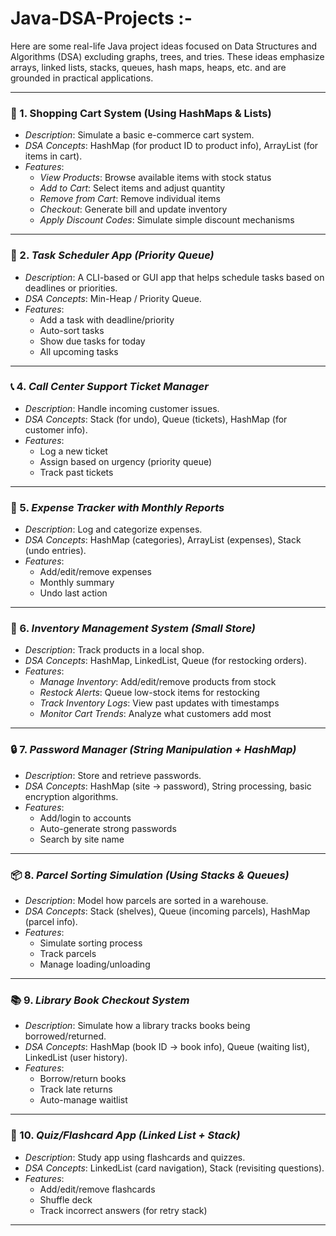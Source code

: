 # Java-DSA-Projects :-
Here are some real-life Java project ideas focused on Data Structures and Algorithms (DSA) excluding graphs, trees, and tries. These ideas emphasize arrays, linked lists, stacks, queues, hash maps, heaps, etc. and are grounded in practical applications.

---

### 🛒 1. Shopping Cart System (Using HashMaps & Lists)
- *Description*: Simulate a basic e-commerce cart system.
- *DSA Concepts*: HashMap (for product ID to product info), ArrayList (for items in cart).
- *Features*:
  - *View Products*: Browse available items with stock status
  - *Add to Cart*: Select items and adjust quantity
  - *Remove from Cart*: Remove individual items
  - *Checkout*: Generate bill and update inventory
  - *Apply Discount Codes*: Simulate simple discount mechanisms

---

### 🧾 2. *Task Scheduler App (Priority Queue)*
- *Description*: A CLI-based or GUI app that helps schedule tasks based on deadlines or priorities.
- *DSA Concepts*: Min-Heap / Priority Queue.
- *Features*:
  - Add a task with deadline/priority
  - Auto-sort tasks
  - Show due tasks for today
  - All upcoming tasks

---
### 📞 4. *Call Center Support Ticket Manager*
- *Description*: Handle incoming customer issues.
- *DSA Concepts*: Stack (for undo), Queue (tickets), HashMap (for customer info).
- *Features*:
  - Log a new ticket
  - Assign based on urgency (priority queue)
  - Track past tickets

---

### 🧮 5. *Expense Tracker with Monthly Reports*
- *Description*: Log and categorize expenses.
- *DSA Concepts*: HashMap (categories), ArrayList (expenses), Stack (undo entries).
- *Features*:
  - Add/edit/remove expenses
  - Monthly summary
  - Undo last action

---

### 🎲 6. *Inventory Management System (Small Store)*
- *Description*: Track products in a local shop.
- *DSA Concepts*: HashMap, LinkedList, Queue (for restocking orders).
- *Features*:
  - *Manage Inventory*: Add/edit/remove products from stock
  - *Restock Alerts*: Queue low-stock items for restocking
  - *Track Inventory Logs*: View past updates with timestamps
  - *Monitor Cart Trends*: Analyze what customers add most

---

### 🔒 7. *Password Manager (String Manipulation + HashMap)*
- *Description*: Store and retrieve passwords.
- *DSA Concepts*: HashMap (site → password), String processing, basic encryption algorithms.
- *Features*:
  - Add/login to accounts
  - Auto-generate strong passwords
  - Search by site name

---

### 📦 8. *Parcel Sorting Simulation (Using Stacks & Queues)*
- *Description*: Model how parcels are sorted in a warehouse.
- *DSA Concepts*: Stack (shelves), Queue (incoming parcels), HashMap (parcel info).
- *Features*:
  - Simulate sorting process
  - Track parcels
  - Manage loading/unloading

---

### 📚 9. *Library Book Checkout System*
- *Description*: Simulate how a library tracks books being borrowed/returned.
- *DSA Concepts*: HashMap (book ID → book info), Queue (waiting list), LinkedList (user history).
- *Features*:
  - Borrow/return books
  - Track late returns
  - Auto-manage waitlist

---

### 🧠 10. *Quiz/Flashcard App (Linked List + Stack)*
- *Description*: Study app using flashcards and quizzes.
- *DSA Concepts*: LinkedList (card navigation), Stack (revisiting questions).
- *Features*:
  - Add/edit/remove flashcards
  - Shuffle deck
  - Track incorrect answers (for retry stack)

---

